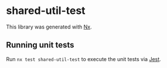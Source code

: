 # shared-util-test

This library was generated with [Nx](https://nx.dev).

## Running unit tests

Run `nx test shared-util-test` to execute the unit tests via [Jest](https://jestjs.io).

